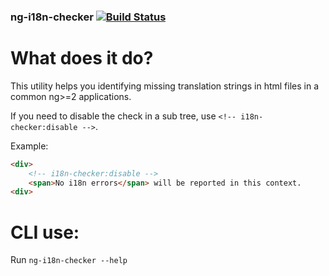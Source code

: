 ### ng-i18n-checker [![Build Status](https://travis-ci.org/WatchBeam/ng-i18n-checker.svg?branch=master)](https://travis-ci.org/WatchBeam/ng-i18n-checker)

# What does it do?

This utility helps you identifying missing translation strings in html files in a common ng>=2 applications.

If you need to disable the check in a sub tree, use `<!-- i18n-checker:disable -->`.

Example:

```html
<div>
    <!-- i18n-checker:disable -->
    <span>No i18n errors</span> will be reported in this context.
<div>
```

# CLI use:
Run `ng-i18n-checker --help`
